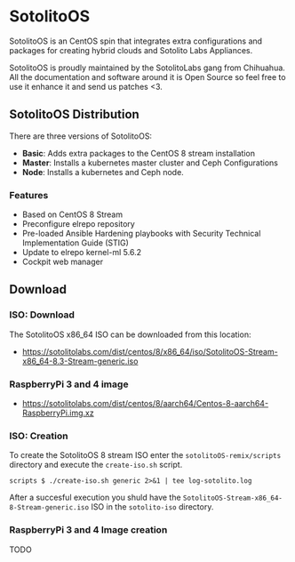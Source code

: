 # SotolitoOS
SotolitoOS is an CentOS spin that integrates extra configurations and packages for creating hybrid clouds and Sotolito Labs Appliances.

SotolitoOS is proudly maintained by the SotolitoLabs gang from Chihuahua. All the documentation and software around it is Open Source so feel free to use it enhance it and send us patches <3.

## SotolitoOS Distribution
There are three versions of SotolitoOS:

* **Basic**: Adds extra packages to the CentOS 8 stream installation
* **Master**: Installs a kubernetes master cluster and Ceph Configurations
* **Node**: Installs a kubernetes and Ceph node.

### Features

- Based on CentOS 8 Stream
- Preconfigure elrepo repository
- Pre-loaded Ansible Hardening playbooks with Security Technical Implementation Guide (STIG)
- Update to elrepo kernel-ml 5.6.2
- Cockpit web manager


## Download

### ISO: Download
The SotolitoOS x86_64 ISO can be downloaded from this location:

* https://sotolitolabs.com/dist/centos/8/x86_64/iso/SotolitoOS-Stream-x86_64-8.3-Stream-generic.iso

### RaspberryPi 3 and 4 image
* https://sotolitolabs.com/dist/centos/8/aarch64/Centos-8-aarch64-RaspberryPi.img.xz


### ISO: Creation
To create the SotolitoOS 8 stream ISO enter the `sotolitoOS-remix/scripts` directory and execute the `create-iso.sh` script.

```
scripts $ ./create-iso.sh generic 2>&1 | tee log-sotolito.log
```

After a succesful execution you shuld have the `SotolitoOS-Stream-x86_64-8-Stream-generic.iso` ISO in the `sotolito-iso` directory.





### RaspberryPi 3 and 4 Image creation
TODO
